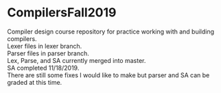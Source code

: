 # CompilersFall2019
Compiler design course repository for practice working with and building compilers.\
Lexer files in lexer branch.\
Parser files in parser branch.\
Lex, Parse, and SA currently merged into master.\
SA completed 11/18/2019.\
There are still some fixes I would like to make but parser and SA can be graded at this time.
